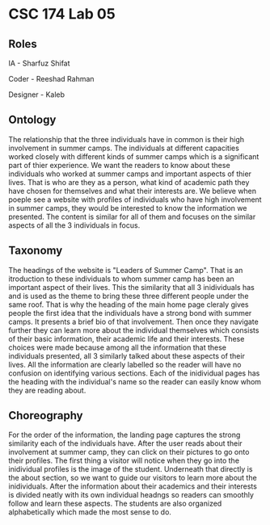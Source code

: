 # CSC 174 Lab 05

## Roles

IA - Sharfuz Shifat

Coder - Reeshad Rahman

Designer - Kaleb

## Ontology
The relationship that the three individuals have in common is their high involvement in summer camps. The individuals at different capacities worked closely with different kinds of summer camps which is a significant part of thier experience. We want the readers to know about these individuals who worked at summer camps and important aspects of thier lives. That is who are they as a person, what kind of academic path they have chosen for themselves and what their interests are. We believe when poeple see a website with profiles of individuals who have high involvement in summer camps, they would be interested to know the information we presented. The content is similar for all of them and focuses on the similar aspects of all the 3 individuals in focus. 

## Taxonomy
The headings of the website is "Leaders of Summer Camp". That is an itroduction to these individuals to whom summer camp has been an important aspect of their lives. This the similarity that all 3 inidividuals has and is used as the theme to bring these three different people under the same roof. That is why the heading of the main home page cleraly gives people the first idea that the individuals have a strong bond with summer camps. It presents a brief bio of that involvement. Then once they navigate further they can learn more about the individual themselves which consists of their basic information, their academic life and their interests. These choices were made because among all the information that these individuals presented, all 3 similarly talked about these aspects of their lives.  All the information are clearly labelled so the reader will have no confusion on identifying various sections.  Each of the inidividual pages has the heading with the individual's name so the reader can easily know whom they are reading about. 

## Choreography
For the order of the information, the landing page captures the strong similarity each of the individuals have. After the user reads about their involvement at summer camp, they can click on their pictures to go onto their profiles. The first thing a visitor will notice when they go into the inidividual profiles is the image of the student. Underneath that directly is the about section, so we want to guide our visitors to learn more about the inidividuals. After the information about their academics and their interests is divided neatly with its own individual headngs so readers can smoothly follow and learn these aspects. The students are also organized alphabetically which made the most sense to do. 
 
